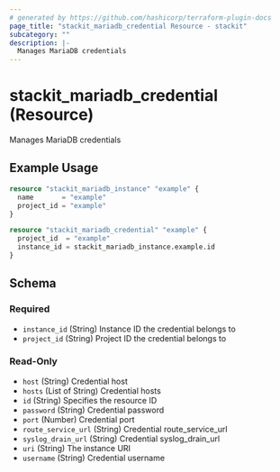 ```yaml
---
# generated by https://github.com/hashicorp/terraform-plugin-docs
page_title: "stackit_mariadb_credential Resource - stackit"
subcategory: ""
description: |-
  Manages MariaDB credentials
---
```


# stackit_mariadb_credential (Resource)

Manages MariaDB credentials

## Example Usage

```terraform
resource "stackit_mariadb_instance" "example" {
  name       = "example"
  project_id = "example"
}

resource "stackit_mariadb_credential" "example" {
  project_id  = "example"
  instance_id = stackit_mariadb_instance.example.id
}
```

<!-- schema generated by tfplugindocs -->
## Schema

### Required

- `instance_id` (String) Instance ID the credential belongs to
- `project_id` (String) Project ID the credential belongs to

### Read-Only

- `host` (String) Credential host
- `hosts` (List of String) Credential hosts
- `id` (String) Specifies the resource ID
- `password` (String) Credential password
- `port` (Number) Credential port
- `route_service_url` (String) Credential route_service_url
- `syslog_drain_url` (String) Credential syslog_drain_url
- `uri` (String) The instance URI
- `username` (String) Credential username


